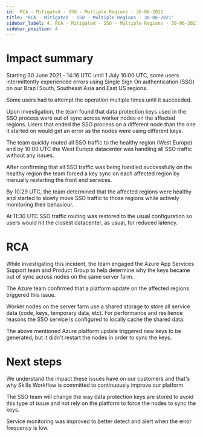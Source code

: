 ```yaml
---
id:  RCA - Mitigated - SSO - Multiple Regions - 30-06-2021
title: "RCA - Mitigated - SSO - Multiple Regions - 30-06-2021"
sidebar_label: 4. RCA - Mitigated - SSO - Multiple Regions - 30-06-2021
sidebar_position: 4
---
```


# Impact summary

Starting 30 June 2021 - 14:16 UTC until 1 July 10:00 UTC, some users intermittently experienced errors using Single Sign On authentication (SSO) on our Brazil South, Southeast Asia and East US regions.

Some users had to attempt the operation multiple times until it succeeded.

Upon investigation, the team found that data protection keys used in the SSO process were out of sync across worker nodes on the affected regions. Users that ended the SSO process on a different node than the one it started on would get an error as the nodes were using different keys.

The team quickly routed all SSO traffic to the healthy region (West Europe) and by 10:00 UTC the West Europe datacenter was handling all SSO traffic without any issues.

After confirming that all SSO traffic was being handled successfully on the healthy region the team forced a key sync on each affected region by manually restarting the front end services.

By 10:29 UTC, the team determined that the affected regions were healthy and started to slowly move SSO traffic to those regions while actively monitoring their behaviour. 

At 11:30 UTC SSO traffic routing was restored to the usual configuration so users would hit the closest datacenter, as usual, for reduced latency.



# RCA

While investigating this incident, the team engaged the Azure App Services Support team and Product Group to help determine why the keys became out of sync across nodes on the same server farm.

The Azure team confirmed that a platform update on the affected regions triggered this issue.

Worker nodes on the server farm use a shared storage to store all service data (code, keys, temporary data, etc). For performance and resilience reasons the SSO service is configured to locally cache the shared data.

The above mentioned Azure platform update triggered new keys to be generated, but it didn't restart the nodes in order to sync the keys.

# Next steps

We understand the impact these issues have on our customers and that's why Skills Workflow is committed to continuously improve our platform.

The SSO team will change the way data protection keys are stored to avoid this type of issue and not rely on the platform to force the nodes to sync the keys.

Service monitoring was improved to better detect and alert when the error frequency is low.
